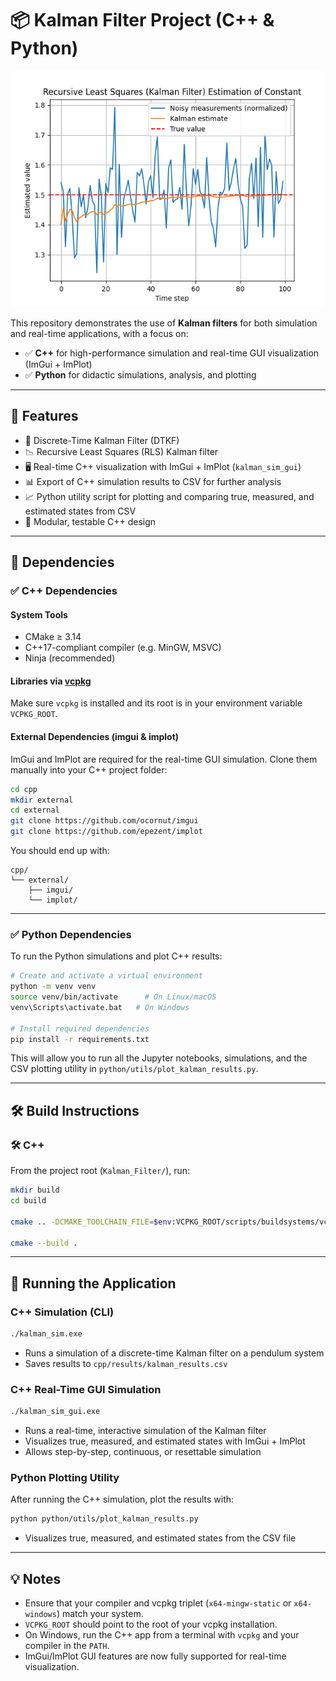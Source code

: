 # 📦 Kalman Filter Project (C++ & Python)

![kalman_estimation](images/kalman_RLS_estimation.png)

This repository demonstrates the use of **Kalman filters** for both simulation and real-time applications, with a focus on:

- ✅ **C++** for high-performance simulation and real-time GUI visualization (ImGui + ImPlot)
- ✅ **Python** for didactic simulations, analysis, and plotting

---

## 🧠 Features

- 📐 Discrete-Time Kalman Filter (DTKF) 
- 📉 Recursive Least Squares (RLS) Kalman filter
- 🖥️ Real-time C++ visualization with ImGui + ImPlot (`kalman_sim_gui`)
- 📊 Export of C++ simulation results to CSV for further analysis
- 📈 Python utility script for plotting and comparing true, measured, and estimated states from CSV
- 🧪 Modular, testable C++ design

---

## 🔧 Dependencies

### ✅ C++ Dependencies

#### System Tools
- CMake ≥ 3.14
- C++17-compliant compiler (e.g. MinGW, MSVC)
- Ninja (recommended)

#### Libraries via [vcpkg](https://github.com/microsoft/vcpkg)

Make sure `vcpkg` is installed and its root is in your environment variable `VCPKG_ROOT`.

#### External Dependencies (imgui & implot)

ImGui and ImPlot are required for the real-time GUI simulation. Clone them manually into your C++ project folder:

```bash
cd cpp
mkdir external
cd external
git clone https://github.com/ocornut/imgui
git clone https://github.com/epezent/implot
```

You should end up with:

```
cpp/
└── external/
    ├── imgui/
    └── implot/
```

---

### ✅ Python Dependencies

To run the Python simulations and plot C++ results:

```bash
# Create and activate a virtual environment
python -m venv venv
source venv/bin/activate      # On Linux/macOS
venv\Scripts\activate.bat   # On Windows

# Install required dependencies
pip install -r requirements.txt
```

This will allow you to run all the Jupyter notebooks, simulations, and the CSV plotting utility in `python/utils/plot_kalman_results.py`.

---

## 🛠️ Build Instructions

### 🛠️ C++

From the project root (`Kalman_Filter/`), run:

```bash
mkdir build
cd build

cmake .. -DCMAKE_TOOLCHAIN_FILE=$env:VCPKG_ROOT/scripts/buildsystems/vcpkg.cmake -DVCPKG_TARGET_TRIPLET=x64-mingw-static

cmake --build .
```


---

## 🚀 Running the Application

### C++ Simulation (CLI)

```bash
./kalman_sim.exe
```

- Runs a simulation of a discrete-time Kalman filter on a pendulum system
- Saves results to `cpp/results/kalman_results.csv`

### C++ Real-Time GUI Simulation

```bash
./kalman_sim_gui.exe
```

- Runs a real-time, interactive simulation of the Kalman filter
- Visualizes true, measured, and estimated states with ImGui + ImPlot
- Allows step-by-step, continuous, or resettable simulation

### Python Plotting Utility

After running the C++ simulation, plot the results with:

```bash
python python/utils/plot_kalman_results.py
```

- Visualizes true, measured, and estimated states from the CSV file

---

## 💡 Notes

- Ensure that your compiler and vcpkg triplet (`x64-mingw-static` or `x64-windows`) match your system.
- `VCPKG_ROOT` should point to the root of your vcpkg installation.
- On Windows, run the C++ app from a terminal with `vcpkg` and your compiler in the `PATH`.
- ImGui/ImPlot GUI features are now fully supported for real-time visualization.
